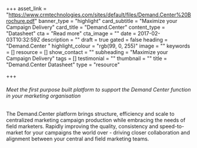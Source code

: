 +++
asset_link = "https://www.crmtechnologies.com/sites/default/files/Demand.Center%20Brochure.pdf"
banner_type = "highlight"
card_subtitle = "Maximize your Campaign Delivery"
card_title = "Demand.Center"
content_type = "Datasheet"
cta = "Read more"
cta_image = ""
date = 2017-02-03T10:32:59Z
description = ""
draft = true
gated = false
heading = "Demand.Center "
highlight_colour = "rgb(99, 0, 255)"
image = ""
keywords = []
resource = []
show_contact = ""
subheading = "Maximize your Campaign Delivery"
tags = []
testimonial = ""
thumbnail = ""
title = "Demand.Center Datasheet"
type = "resource"

+++
###### Meet the first purpose built platform to support the Demand Center function in your marketing organisation

The Demand.Center platform brings structure, efficiency and scale to centralized marketing campaign production while embracing the needs of field marketers. Rapidly improving the quality, consistency and speed-to-market for your campaigns the world over - driving closer collaboration and alignment between your central and field marketing teams.
